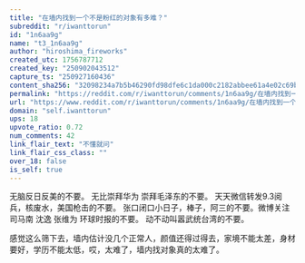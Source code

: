 ```yaml
---
title: "在墙内找到一个不是粉红的对象有多难？"
subreddit: "r/iwanttorun"
id: "1n6aa9g"
name: "t3_1n6aa9g"
author: "hiroshima_fireworks"
created_utc: 1756787712
created_key: "250902043512"
capture_ts: "250927160436"
content_sha256: "32098234a7b5b46290fd98dfe6c1da000c2182abbee61a4e02c69b9721160978"
permalink: "https://reddit.com/r/iwanttorun/comments/1n6aa9g/在墙内找到一个不是粉红的对象有多难/"
url: "https://www.reddit.com/r/iwanttorun/comments/1n6aa9g/在墙内找到一个不是粉红的对象有多难/"
domain: "self.iwanttorun"
ups: 18
upvote_ratio: 0.72
num_comments: 42
link_flair_text: "不懂就问"
link_flair_css_class: ""
over_18: false
is_self: true
---
```


无脑反日反美的不要。 无比崇拜华为 崇拜毛泽东的不要。
天天微信转发9.3阅兵，核废水，美国枪击的不要。
张口闭口小日子，棒子，阿三的不要。微博关注司马南 沈逸 张维为
环球时报的不要。 动不动叫嚣武统台湾的不要。

感觉这么筛下去，墙内估计没几个正常人，颜值还得过得去，家境不能太差，身材要好，学历不能太低，哎，太难了，墙内找对象真的太难了。
